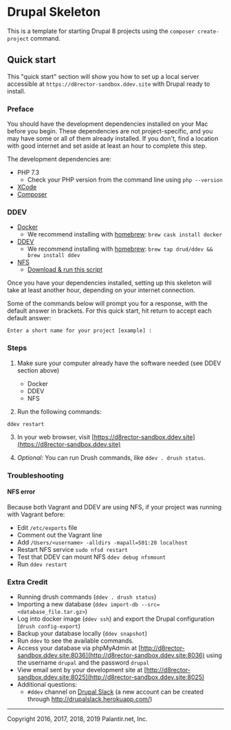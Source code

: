 # Drupal Skeleton

This is a template for starting Drupal 8 projects using the `composer create-project` command.

## Quick start

This "quick start" section will show you how to set up a local server accessible at `https://d8rector-sandbox.ddev.site` with Drupal ready to install.

### Preface

You should have the development dependencies installed on your Mac before you begin. These dependencies are not project-specific, and you may have some or all of them already installed. If you don't, find a location with good internet and set aside at least an hour to complete this step.

The development dependencies are:

* PHP 7.3
  * Check your PHP version from the command line using `php --version`
* [XCode](https://itunes.apple.com/us/app/xcode/id497799835?mt=12)
* [Composer](https://getcomposer.org/download/)

### **DDEV**

* [Docker](https://ddev.readthedocs.io/en/stable/users/docker_installation/)
  * We recommend installing with [homebrew](https://brew.sh/): `brew cask install docker`
* [DDEV](https://ddev.readthedocs.io/en/stable/#installation)
  * We recommend installing with [homebrew](https://brew.sh/): `brew tap drud/ddev && brew install ddev`
* [NFS](https://ddev.readthedocs.io/en/stable/users/performance/#macos-nfs-setup)
  * [Download & run this script](https://raw.githubusercontent.com/drud/ddev/master/scripts/macos_ddev_nfs_setup.sh)

Once you have your dependencies installed, setting up this skeleton will take at least another hour, depending on your internet connection.

Some of the commands below will prompt you for a response, with the default answer in brackets. For this quick start, hit return to accept each default answer:

```
Enter a short name for your project [example] :
```

### Steps

1. Make sure your computer already have the software needed (see DDEV section above)
    - Docker
    - DDEV
    - NFS

2. Run the following commands:

  ```
  ddev restart
  ```

3. In your web browser, visit [https://d8rector-sandbox.ddev.site](https://d8rector-sandbox.ddev.site)

4. _Optional:_ You can run Drush commands, like `ddev . drush status`.

### Troubleshooting

#### NFS error
Because both Vagrant and DDEV are using NFS, if your project was running with Vagrant before:
* Edit `/etc/exports` file
* Comment out the Vagrant line
* Add `/Users/<username> -alldirs -mapall=501:20 localhost`
* Restart NFS service `sudo nfsd restart`
* Test that DDEV can mount NFS `ddev debug nfsmount`
* Run `ddev restart`

### Extra Credit

* Running drush commands (`ddev . drush status`)
* Importing a new database (`ddev import-db --src=<database_file.tar.gz>`)
* Log into docker image (`ddev ssh`) and export the Drupal configuration (`drush config-export`)
* Backup your database locally (`ddev snapshot`)
* Run `ddev` to see the available commands.
* Access your database via phpMyAdmin at [http://d8rector-sandbox.ddev.site:8036](http://d8rector-sandbox.ddev.site:8036) using the username `drupal` and the password `drupal`
* View email sent by your development site at [http://d8rector-sandbox.ddev.site:8025](http://d8rector-sandbox.ddev.site:8025)
* Additional questions:
  * `#ddev` channel on [Drupal Slack](https://drupal.slack.com) (a new account can be created through http://drupalslack.herokuapp.com/)

----
Copyright 2016, 2017, 2018, 2019 Palantir.net, Inc.
